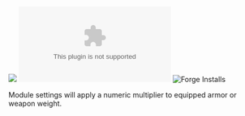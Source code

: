 ![](https://img.shields.io/badge/Foundry-v0.8.6-informational)
![Latest Release Download Count](https://img.shields.io/github/downloads/kandashi/encumbrance-calculator-5e/latest/module.zip)
![Forge Installs](https://img.shields.io/badge/dynamic/json?label=Forge%20Installs&query=package.installs&suffix=%25&url=https%3A%2F%2Fforge-vtt.com%2Fapi%2Fbazaar%2Fpackage%2Fencumbrance-calculator-5e&colorB=4aa94a)

Module settings will apply a numeric multiplier to equipped armor or weapon weight.